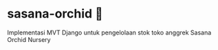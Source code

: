 # sasana-orchid 🌸
Implementasi MVT Django untuk pengelolaan stok toko anggrek Sasana Orchid Nursery
